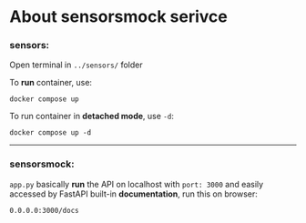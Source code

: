 # About sensorsmock serivce

### sensors:
Open terminal in `../sensors/` folder

To **run** container, use:

```docker compose up```

To run container in **detached mode**, use `-d`:

```docker compose up -d```
___

### sensorsmock:

`app.py` basically **run** the API on localhost with `port: 3000` and easily accessed by FastAPI built-in **documentation**, run this on browser:

```0.0.0.0:3000/docs```